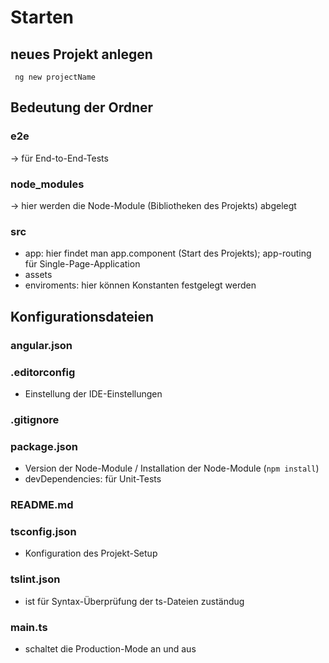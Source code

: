 # Starten

## neues Projekt anlegen

` ng new projectName`



## Bedeutung der Ordner

### e2e

&rarr; für End-to-End-Tests



### node_modules

&rarr; hier werden die Node-Module (Bibliotheken des Projekts) abgelegt



### src

* app: hier findet man app.component (Start des Projekts); app-routing für Single-Page-Application
* assets
* enviroments: hier können Konstanten festgelegt werden



## Konfigurationsdateien

### angular.json

### .editorconfig

* Einstellung der IDE-Einstellungen

### .gitignore

### package.json

* Version der Node-Module / Installation der Node-Module (`npm install`)
* devDependencies: für Unit-Tests

### README.md

### tsconfig.json

* Konfiguration des Projekt-Setup

### tslint.json

* ist für Syntax-Überprüfung der ts-Dateien zuständug



### main.ts

* schaltet die Production-Mode an und aus









